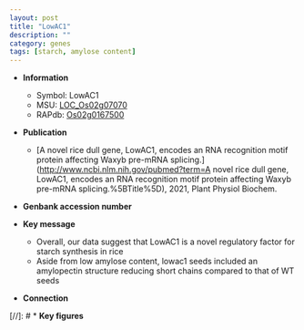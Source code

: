 ```yaml
---
layout: post
title: "LowAC1"
description: ""
category: genes
tags: [starch, amylose content]
---
```


* **Information**  
    + Symbol: LowAC1  
    + MSU: [LOC_Os02g07070](http://rice.uga.edu/cgi-bin/ORF_infopage.cgi?orf=LOC_Os02g07070)  
    + RAPdb: [Os02g0167500](http://rapdb.dna.affrc.go.jp/viewer/gbrowse_details/irgsp1?name=Os02g0167500)  

* **Publication**  
    + [A novel rice dull gene, LowAC1, encodes an RNA recognition motif protein affecting Waxyb pre-mRNA splicing.](http://www.ncbi.nlm.nih.gov/pubmed?term=A novel rice dull gene, LowAC1, encodes an RNA recognition motif protein affecting Waxyb pre-mRNA splicing.%5BTitle%5D), 2021, Plant Physiol Biochem.

* **Genbank accession number**  

* **Key message**  
    + Overall, our data suggest that LowAC1 is a novel regulatory factor for starch synthesis in rice
    + Aside from low amylose content, lowac1 seeds included an amylopectin structure reducing short chains compared to that of WT seeds

* **Connection**  

[//]: # * **Key figures**  


